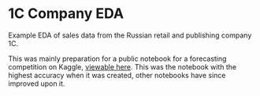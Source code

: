 # 1C Company EDA
 Example EDA of sales data from the Russian retail and publishing company 1C.

This was mainly preparation for a public notebook for a forecasting competition on Kaggle, [viewable here](https://www.kaggle.com/code/deinforcement/top-1-predict-future-sales-features-lightgbm). This was the notebook with the highest accuracy when it was created, other notebooks have since improved upon it.
